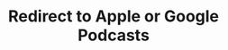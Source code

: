 ---
title: Redirect to Apple or Google Podcasts
redirect_from:
- /078r/
- /zadnja/
- /instagram/
redirect_to: https://pod.fo/e/254d84
---